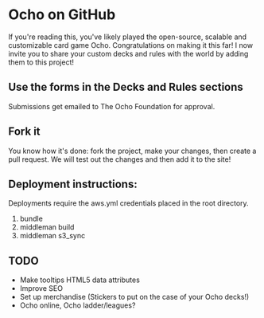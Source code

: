 # Ocho on GitHub

If you're reading this, you've likely played the open-source, scalable and customizable card game Ocho. Congratulations on making it this far! I now invite you to share your custom decks and rules with the world by adding them to this project!

## Use the forms in the Decks and Rules sections

Submissions get emailed to The Ocho Foundation for approval.

## Fork it

You know how it's done: fork the project, make your changes, then create a pull request. We will test out the changes and then add it to the site!

## Deployment instructions:

Deployments require the aws.yml credentials placed in the root directory.

1. bundle
1. middleman build
1. middleman s3_sync

## TODO

* Make tooltips HTML5 data attributes
* Improve SEO
* Set up merchandise (Stickers to put on the case of your Ocho decks!)
* Ocho online, Ocho ladder/leagues?